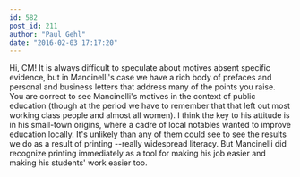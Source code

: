 ```yaml
---
id: 582
post_id: 211
author: "Paul Gehl"
date: "2016-02-03 17:17:20"
---
```

Hi, CM! It is always difficult to speculate about motives absent specific evidence, but in Mancinelli's case we have a rich body of prefaces and personal and business letters that address many of the points you raise. You are correct to see Mancinelli's motives in the context of public education (though at the period we have to remember that that left out most working class people and almost all women). I think the key to his attitude is in his small-town origins, where a cadre of local notables wanted to improve education locally. It's unlikely than any of them could see to see the results we do as a result of printing --really widespread literacy. But Mancinelli did recognize printing immediately as a tool for making his job easier and making his students' work easier too.
